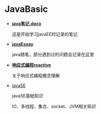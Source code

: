 # JavaBasic

- **[java笔记.docx](./java笔记.docx)**

  这是开始学习javaEE时记录的笔记

- **[javaEssay](./javaEssay.md)**

  java随笔，部分遇到过的问题会记录在这里

- **[响应式编程reactive](./响应式编程reactive.md)**

  关于响应式编程概念理解

- [javaSE](./javaSE/README.md)

  javaSE基础知识

  IO、多线程、集合、socket、JVM相关知识